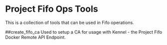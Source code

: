 # Project Fifo Ops Tools
This is a collection of tools that can be used in Fifo operations.

##create_fifo_ca
Used to setup a CA for usage with Kennel - the Project Fifo Docker Remote API Endpoint. 
